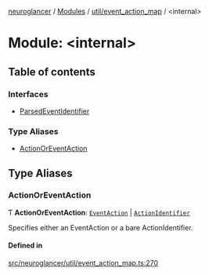 [neuroglancer](../README.md) / [Modules](../modules.md) / [util/event\_action\_map](util_event_action_map.md) / <internal\>

# Module: <internal\>

## Table of contents

### Interfaces

- [ParsedEventIdentifier](../interfaces/util_event_action_map._internal_.ParsedEventIdentifier.md)

### Type Aliases

- [ActionOrEventAction](util_event_action_map._internal_.md#actionoreventaction)

## Type Aliases

### ActionOrEventAction

Ƭ **ActionOrEventAction**: [`EventAction`](../interfaces/util_event_action_map.EventAction.md) \| [`ActionIdentifier`](util_event_action_map.md#actionidentifier)

Specifies either an EventAction or a bare ActionIdentifier.

#### Defined in

[src/neuroglancer/util/event_action_map.ts:270](https://github.com/ActiveBrainAtlas2/neuroglancer/blob/1beb5d34/src/neuroglancer/util/event_action_map.ts#L270)
